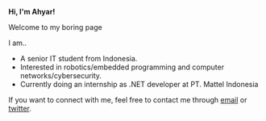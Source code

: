 __Hi, I'm Ahyar!__

Welcome to my boring page

I am..
- A senior IT student from Indonesia.
- Interested in robotics/embedded programming and computer networks/cybersecurity.
- Currently doing an internship as .NET developer at PT. Mattel Indonesia

If you want to connect with me, feel free to contact me through [email](mailto:ahyar4y08@gmail.com) or [twitter](https://twitter.com/ahyar4y).
<!---
ahyar4y/ahyar4y is a ✨ special ✨ repository because its `README.md` (this file) appears on your GitHub profile.
You can click the Preview link to take a look at your changes.
--->
